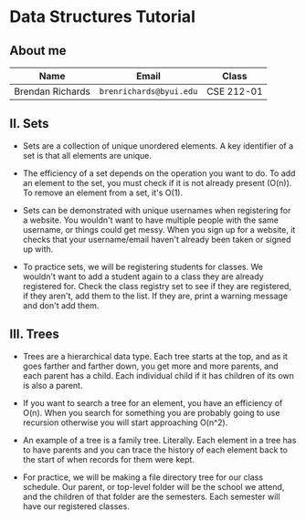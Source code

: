 # Data Structures Tutorial

## About me

| Name | Email | Class |
|------|-------|-------|
| Brendan Richards | `brenrichards@byui.edu` | CSE 212-01|

## II. Sets

* Sets are a collection of unique unordered elements. A key identifier of a set is that all elements are unique.

* The efficiency of a set depends on the operation you want to do. To add an element to the set, you must check if it is not already present (O(n)). To remove an element from a set, it's O(1).

* Sets can be demonstrated with unique usernames when registering for a website. You wouldn't want to have multiple people with the same username, or things could get messy. When you sign up for a website, it checks that your username/email haven't already been taken or signed up with.

* To practice sets, we will be registering students for classes. We wouldn't want to add a student again to a class they are already registered for. Check the class registry set to see if they are registered, if they aren't, add them to the list. If they are, print a warning message and don't add them.

## III. Trees

* Trees are a hierarchical data type. Each tree starts at the top, and as it goes farther and farther down, you get more and more parents, and each parent has a child. Each individual child if it has children of its own is also a parent.

* If you want to search a tree for an element, you have an efficiency of O(n). When you search for something you are probably going to use recursion otherwise you will start approaching O(n^2).

* An example of a tree is a family tree. Literally. Each element in a tree has to have parents and you can trace the history of each element back to the start of when records for them were kept.

* For practice, we will be making a file directory tree for our class schedule. Our parent, or top-level folder will be the school we attend, and the children of that folder are the semesters. Each semester will have our registered classes.

